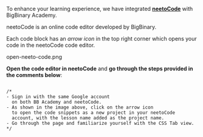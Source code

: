 To enhance your learning experience, we have integrated [**neetoCode**](https://neetocode.com/) with BigBinary Academy.

neetoCode is an online code editor developed by BigBinary.

Each code block has an *arrow icon* in the top right corner
which opens your code in the neetoCode code editor.

<image>open-neeto-code.png</image>

**Open the code editor in neetoCode**
and
**go through the steps provided in the comments below**:

<codeblock language="css" type="lesson">
<code>
/*
- Sign in with the same Google account
  on both BB Academy and neetoCode.
- As shown in the image above, click on the arrow icon
  to open the code snippets as a new project in your neetoCode
  account, with the lesson name added as the project name.
- Go through the page and familiarize yourself with the CSS Tab view.
*/
</code>
</codeblock>
